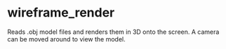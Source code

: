# wireframe_render
Reads .obj model files and renders them in 3D onto the screen. A camera can be moved around to view the model.
